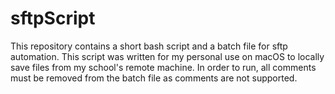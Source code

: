 # sftpScript
This repository contains a short bash script and a batch file for sftp automation.
This script was written for my personal use on macOS to locally save files from my school's remote machine.
In order to run, all comments must be removed from the batch file as comments are not supported.
